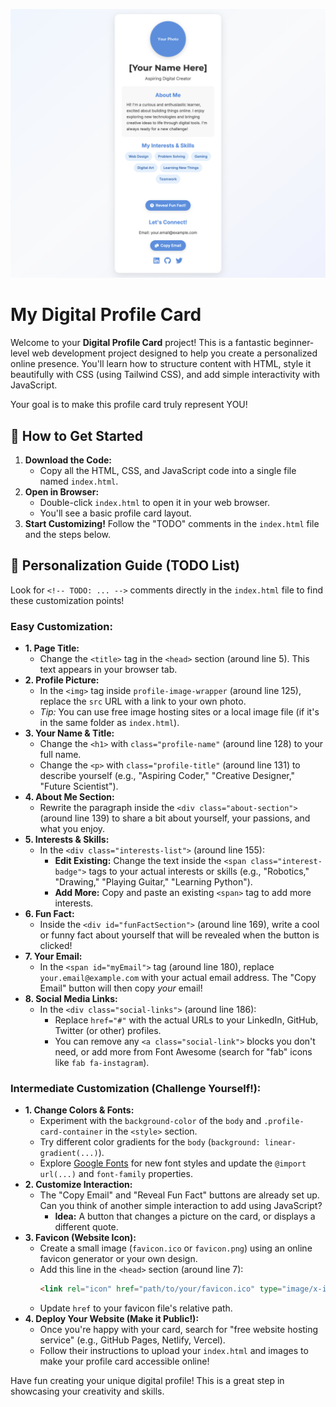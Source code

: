 ![My Digital Profile Card - Showcase Yourself Online!](./thumbnail.png)

# My Digital Profile Card

Welcome to your **Digital Profile Card** project! This is a fantastic beginner-level web development project designed to help you create a personalized online presence. You'll learn how to structure content with HTML, style it beautifully with CSS (using Tailwind CSS), and add simple interactivity with JavaScript.

Your goal is to make this profile card truly represent YOU!

## 🚀 How to Get Started

1.  **Download the Code:**
    * Copy all the HTML, CSS, and JavaScript code into a single file named `index.html`.
2.  **Open in Browser:**
    * Double-click `index.html` to open it in your web browser.
    * You'll see a basic profile card layout.
3.  **Start Customizing!** Follow the "TODO" comments in the `index.html` file and the steps below.

## 🎨 Personalization Guide (TODO List)

Look for `<!-- TODO: ... -->` comments directly in the `index.html` file to find these customization points!

### Easy Customization:

* **1. Page Title:**
    * Change the `<title>` tag in the `<head>` section (around line 5). This text appears in your browser tab.
* **2. Profile Picture:**
    * In the `<img>` tag inside `profile-image-wrapper` (around line 125), replace the `src` URL with a link to your own photo.
    * *Tip:* You can use free image hosting sites or a local image file (if it's in the same folder as `index.html`).
* **3. Your Name & Title:**
    * Change the `<h1>` with `class="profile-name"` (around line 128) to your full name.
    * Change the `<p>` with `class="profile-title"` (around line 131) to describe yourself (e.g., "Aspiring Coder," "Creative Designer," "Future Scientist").
* **4. About Me Section:**
    * Rewrite the paragraph inside the `<div class="about-section">` (around line 139) to share a bit about yourself, your passions, and what you enjoy.
* **5. Interests & Skills:**
    * In the `<div class="interests-list">` (around line 155):
        * **Edit Existing:** Change the text inside the `<span class="interest-badge">` tags to your actual interests or skills (e.g., "Robotics," "Drawing," "Playing Guitar," "Learning Python").
        * **Add More:** Copy and paste an existing `<span>` tag to add more interests.
* **6. Fun Fact:**
    * Inside the `<div id="funFactSection">` (around line 169), write a cool or funny fact about yourself that will be revealed when the button is clicked!
* **7. Your Email:**
    * In the `<span id="myEmail">` tag (around line 180), replace `your.email@example.com` with your actual email address. The "Copy Email" button will then copy *your* email!
* **8. Social Media Links:**
    * In the `<div class="social-links">` (around line 186):
        * Replace `href="#"` with the actual URLs to your LinkedIn, GitHub, Twitter (or other) profiles.
        * You can remove any `<a class="social-link">` blocks you don't need, or add more from Font Awesome (search for "fab" icons like `fab fa-instagram`).

### Intermediate Customization (Challenge Yourself!):

* **1. Change Colors & Fonts:**
    * Experiment with the `background-color` of the `body` and `.profile-card-container` in the `<style>` section.
    * Try different color gradients for the `body` (`background: linear-gradient(...)`).
    * Explore [Google Fonts](https://fonts.google.com/) for new font styles and update the `@import url(...)` and `font-family` properties.
* **2. Customize Interaction:**
    * The "Copy Email" and "Reveal Fun Fact" buttons are already set up. Can you think of another simple interaction to add using JavaScript?
        * **Idea:** A button that changes a picture on the card, or displays a different quote.
* **3. Favicon (Website Icon):**
    * Create a small image (`favicon.ico` or `favicon.png`) using an online favicon generator or your own design.
    * Add this line in the `<head>` section (around line 7):
        ```html
        <link rel="icon" href="path/to/your/favicon.ico" type="image/x-icon">
        ```
    * Update `href` to your favicon file's relative path.
* **4. Deploy Your Website (Make it Public!):**
    * Once you're happy with your card, search for "free website hosting service" (e.g., GitHub Pages, Netlify, Vercel).
    * Follow their instructions to upload your `index.html` and images to make your profile card accessible online!

Have fun creating your unique digital profile! This is a great step in showcasing your creativity and skills.
